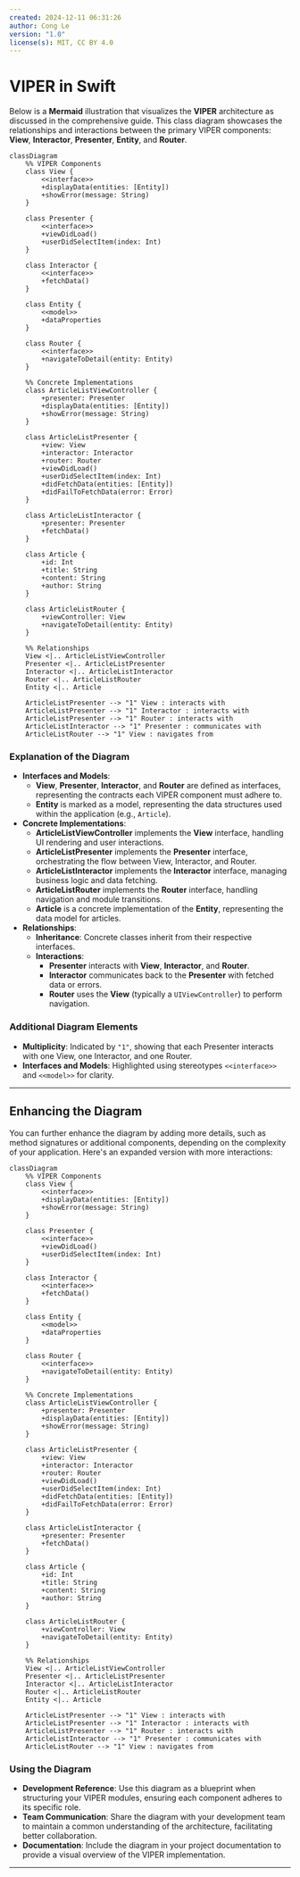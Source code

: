 ```yaml
---
created: 2024-12-11 06:31:26
author: Cong Le
version: "1.0"
license(s): MIT, CC BY 4.0
---
```


# VIPER in Swift

Below is a **Mermaid** illustration that visualizes the **VIPER** architecture as discussed in the comprehensive guide. This class diagram showcases the relationships and interactions between the primary VIPER components: **View**, **Interactor**, **Presenter**, **Entity**, and **Router**.

```mermaid
classDiagram
    %% VIPER Components
    class View {
        <<interface>>
        +displayData(entities: [Entity])
        +showError(message: String)
    }

    class Presenter {
        <<interface>>
        +viewDidLoad()
        +userDidSelectItem(index: Int)
    }

    class Interactor {
        <<interface>>
        +fetchData()
    }

    class Entity {
        <<model>>
        +dataProperties
    }

    class Router {
        <<interface>>
        +navigateToDetail(entity: Entity)
    }

    %% Concrete Implementations
    class ArticleListViewController {
        +presenter: Presenter
        +displayData(entities: [Entity])
        +showError(message: String)
    }

    class ArticleListPresenter {
        +view: View
        +interactor: Interactor
        +router: Router
        +viewDidLoad()
        +userDidSelectItem(index: Int)
        +didFetchData(entities: [Entity])
        +didFailToFetchData(error: Error)
    }

    class ArticleListInteractor {
        +presenter: Presenter
        +fetchData()
    }

    class Article {
        +id: Int
        +title: String
        +content: String
        +author: String
    }

    class ArticleListRouter {
        +viewController: View
        +navigateToDetail(entity: Entity)
    }

    %% Relationships
    View <|.. ArticleListViewController
    Presenter <|.. ArticleListPresenter
    Interactor <|.. ArticleListInteractor
    Router <|.. ArticleListRouter
    Entity <|.. Article

    ArticleListPresenter --> "1" View : interacts with
    ArticleListPresenter --> "1" Interactor : interacts with
    ArticleListPresenter --> "1" Router : interacts with
    ArticleListInteractor --> "1" Presenter : communicates with
    ArticleListRouter --> "1" View : navigates from

```

### Explanation of the Diagram

- **Interfaces and Models**:
    - **View**, **Presenter**, **Interactor**, and **Router** are defined as interfaces, representing the contracts each VIPER component must adhere to.
    - **Entity** is marked as a model, representing the data structures used within the application (e.g., `Article`).
- **Concrete Implementations**:
    - **ArticleListViewController** implements the **View** interface, handling UI rendering and user interactions.
    - **ArticleListPresenter** implements the **Presenter** interface, orchestrating the flow between View, Interactor, and Router.
    - **ArticleListInteractor** implements the **Interactor** interface, managing business logic and data fetching.
    - **ArticleListRouter** implements the **Router** interface, handling navigation and module transitions.
    - **Article** is a concrete implementation of the **Entity**, representing the data model for articles.
- **Relationships**:
    - **Inheritance**: Concrete classes inherit from their respective interfaces.
    - **Interactions**:
        - **Presenter** interacts with **View**, **Interactor**, and **Router**.
        - **Interactor** communicates back to the **Presenter** with fetched data or errors.
        - **Router** uses the **View** (typically a `UIViewController`) to perform navigation.

### Additional Diagram Elements

- **Multiplicity**: Indicated by `"1"`, showing that each Presenter interacts with one View, one Interactor, and one Router.
- **Interfaces and Models**: Highlighted using stereotypes `<<interface>>` and `<<model>>` for clarity.

---

## Enhancing the Diagram

You can further enhance the diagram by adding more details, such as method signatures or additional components, depending on the complexity of your application. Here's an expanded version with more interactions:

```mermaid
classDiagram
    %% VIPER Components
    class View {
        <<interface>>
        +displayData(entities: [Entity])
        +showError(message: String)
    }

    class Presenter {
        <<interface>>
        +viewDidLoad()
        +userDidSelectItem(index: Int)
    }

    class Interactor {
        <<interface>>
        +fetchData()
    }

    class Entity {
        <<model>>
        +dataProperties
    }

    class Router {
        <<interface>>
        +navigateToDetail(entity: Entity)
    }

    %% Concrete Implementations
    class ArticleListViewController {
        +presenter: Presenter
        +displayData(entities: [Entity])
        +showError(message: String)
    }

    class ArticleListPresenter {
        +view: View
        +interactor: Interactor
        +router: Router
        +viewDidLoad()
        +userDidSelectItem(index: Int)
        +didFetchData(entities: [Entity])
        +didFailToFetchData(error: Error)
    }

    class ArticleListInteractor {
        +presenter: Presenter
        +fetchData()
    }

    class Article {
        +id: Int
        +title: String
        +content: String
        +author: String
    }

    class ArticleListRouter {
        +viewController: View
        +navigateToDetail(entity: Entity)
    }

    %% Relationships
    View <|.. ArticleListViewController
    Presenter <|.. ArticleListPresenter
    Interactor <|.. ArticleListInteractor
    Router <|.. ArticleListRouter
    Entity <|.. Article

    ArticleListPresenter --> "1" View : interacts with
    ArticleListPresenter --> "1" Interactor : interacts with
    ArticleListPresenter --> "1" Router : interacts with
    ArticleListInteractor --> "1" Presenter : communicates with
    ArticleListRouter --> "1" View : navigates from

```

### Using the Diagram

- **Development Reference**: Use this diagram as a blueprint when structuring your VIPER modules, ensuring each component adheres to its specific role.
- **Team Communication**: Share the diagram with your development team to maintain a common understanding of the architecture, facilitating better collaboration.
- **Documentation**: Include the diagram in your project documentation to provide a visual overview of the VIPER implementation.

---